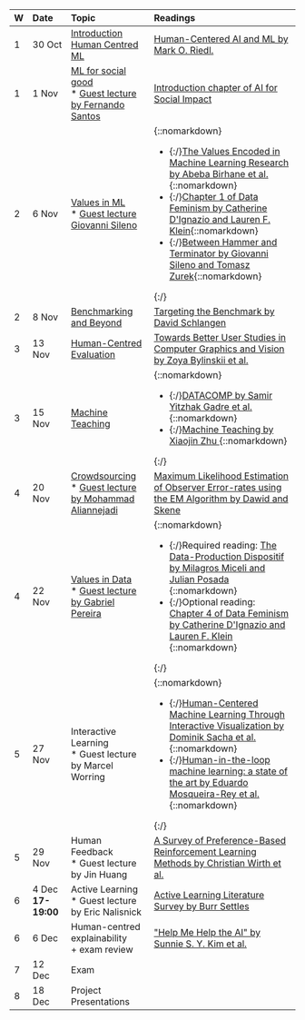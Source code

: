 

| W | Date | Topic | Readings |
| :---- | :---- | :---- | :---- |
| 1 | 30 Oct | [Introduction Human Centred ML](https://docs.google.com/presentation/d/1EshJ3gHwupaydONXUZuCWt3N-EfaJMYqT8NRaxCyq3Q/edit?usp=sharing) | [Human-Centered AI and ML by Mark O. Riedl.](https://arxiv.org/abs/1901.11184)  |
| 1 | 1 Nov | [ML for social good](https://docs.google.com/presentation/d/1b5L4-FP6ilB8vhGTivj86imxlr5j7RsWzLXHfCDZEV4/edit?usp=sharing) <br/> * [Guest lecture by Fernando Santos](/assets/2024-HumanCentredML-FPSantos.pdf) | [Introduction chapter of AI for Social Impact](https://ai4sibook.org/)  |
| 2 | 6 Nov | [Values in ML](https://docs.google.com/presentation/d/1ZK4T8MOYvgtrw0XuP8dTgJN50THHZZ2Zt81DKLzj-NQ/edit?usp=sharing) <br/> * [Guest lecture Giovanni Sileno](/assets/2024.HCML.Ethics-for-AI-developers.pdf) | {::nomarkdown}<ul><li>{:/}[The Values Encoded in Machine Learning Research by Abeba Birhane et al.](https://dl.acm.org/doi/abs/10.1145/3531146.3533083){::nomarkdown}</li><li>{:/}[Chapter 1 of Data Feminism by Catherine D'Ignazio and Lauren F. Klein](https://data-feminism.mitpress.mit.edu/pub/vi8obxh7/release/4){::nomarkdown}</li><li>{:/}[Between Hammer and Terminator by Giovanni Sileno and Tomasz Zurek](https://gsileno.net/articles/ALP2023.pdf){::nomarkdown}</li></ul>{:/} |
| 2 | 8 Nov | [Benchmarking and Beyond](https://docs.google.com/presentation/d/1Ft8gzHWx9oKTUYlF_6pHYrhsFkap_OuUcm--UshDYCw/edit?usp=sharing) | [Targeting the Benchmark by David Schlangen](https://arxiv.org/abs/2007.04792)   |
| 3 | 13 Nov | [Human-Centred Evaluation](https://docs.google.com/presentation/d/1a0v11XPc9qAuRoRoHJFvEQgLmRCzkyeJxnJpJ9Nstc0/edit?usp=sharing) | [Towards Better User Studies in Computer Graphics and Vision by Zoya Bylinskii et al.](https://arxiv.org/abs/2206.11461)  |
| 3 | 15 Nov | [Machine Teaching](https://docs.google.com/presentation/d/1YIG_P6hhXxuiWxGexqlbuDOme6mX0y-OGggTVjqWLIQ/edit?usp=sharing) | {::nomarkdown}<ul><li>{:/}[DATACOMP by Samir Yitzhak Gadre et al.](https://arxiv.org/pdf/2304.14108){::nomarkdown}</li> <li>{:/}[Machine Teaching by Xiaojin Zhu ](https://ojs.aaai.org/index.php/AAAI/article/view/9761) {::nomarkdown}</li></ul>{:/} |
| 4 | 20 Nov | [Crowdsourcing](https://docs.google.com/presentation/d/1iOsXS1WfwTyt52xwjjhS29nnUo4ACM0gBHKgx6mnbQ4/edit?usp=sharing) <br/> * [Guest lecture by Mohammad Aliannejadi](/assets/aliannejadi-crowdsourcing.pdf)  | [Maximum Likelihood Estimation of Observer Error-rates using the EM Algorithm by Dawid and Skene](https://www.jstor.org/stable/2346806    )  |
| 4 | 22 Nov | [Values in Data](https://docs.google.com/presentation/d/1LL5VnKJDsmNQ2hudxiyhTcvIULA1rE8slmrnxWQtUoA/edit?usp=sharing) <br/> * [Guest lecture by Gabriel Pereira](https://canvas.uva.nl/courses/45957/modules/items/2272011) | {::nomarkdown}<ul><li>{:/}Required reading:  [The Data-Production Dispositif by Milagros Miceli and Julian Posada](https://dl.acm.org/doi/10.1145/3555561) {::nomarkdown}</li> <li>{:/}Optional reading: [Chapter 4 of Data Feminism by Catherine D'Ignazio and Lauren F. Klein](https://data-feminism.mitpress.mit.edu/pub/h1w0nbqp/release/3) {::nomarkdown}</li></ul>{:/}  |
| 5 | 27 Nov | Interactive Learning <br/> * Guest lecture by Marcel Worring | {::nomarkdown}<ul><li>{:/}[Human-Centered Machine Learning Through Interactive Visualization by Dominik Sacha et al.](https://www.esann.org/sites/default/files/proceedings/legacy/es2016-166.pdf){::nomarkdown}</li><li>{:/}[Human-in-the-loop machine learning: a state of the art by Eduardo Mosqueira-Rey et al.](https://link.springer.com/article/10.1007/s10462-022-10246-w){::nomarkdown}</li></ul>{:/} |
| 5 | 29 Nov | Human Feedback <br/> * Guest lecture by Jin Huang | [A Survey of Preference-Based Reinforcement Learning Methods by Christian Wirth et al.](https://jmlr.org/papers/v18/16-634.html) |
| 6 | 4 Dec **17-19:00** | Active Learning <br/> * Guest lecture by Eric Nalisnick | [Active Learning Literature Survey by Burr Settles](https://minds.wisconsin.edu/bitstream/handle/1793/60660/TR1648.pdf?sequence=1)  |
| 6 | 6 Dec  | Human-centred explainability <br/> \+ exam review | ["Help Me Help the AI" by Sunnie S. Y. Kim et al.](https://dl.acm.org/doi/full/10.1145/3544548.3581001)  |
| 7 | 12 Dec | Exam |  |
| 8 | 18 Dec | Project Presentations |  |
